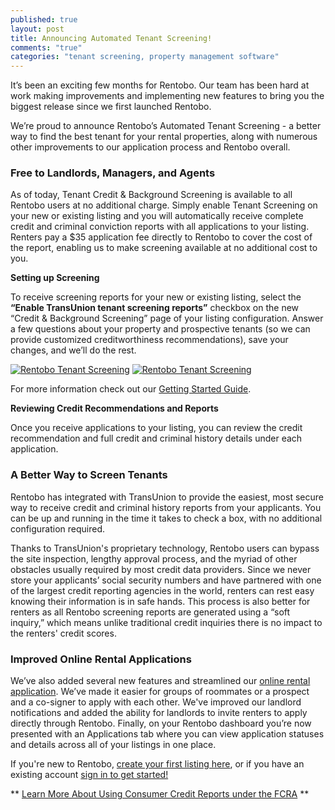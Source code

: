 ```yaml
---
published: true
layout: post
title: Announcing Automated Tenant Screening!
comments: "true"
categories: "tenant screening, property management software"
---
```


It’s been an exciting few months for Rentobo. Our team has been hard at work making improvements and implementing new features to bring you the biggest release since we first launched Rentobo. 

We’re proud to announce Rentobo’s Automated Tenant Screening - a better way to find the best tenant for your rental properties, along with numerous other improvements to our application process and Rentobo overall.

### Free to Landlords, Managers, and Agents

As of today, Tenant Credit & Background Screening is available to all Rentobo users at no additional charge.  Simply enable Tenant Screening on your new or existing listing and you will automatically receive complete credit and criminal conviction reports with all applications to your listing.  Renters pay a $35 application fee directly to Rentobo to cover the cost of the report, enabling us to make screening available at no additional cost to you.

**Setting up Screening**

To receive screening reports for your new or existing listing, select the **“Enable TransUnion tenant screening reports”** checkbox on the new “Credit & Background Screening” page of your listing configuration.  Answer a few questions about your property and prospective tenants (so we can provide customized creditworthiness recommendations), save your changes, and we’ll do the rest. 

<a href="http://oblog.rentobo.com/images/Screening_Screenshot_2_large.png"><img class="right" src="http://oblog.rentobo.com/images/Screening_Screenshot_2_thumb.png" alt="Rentobo Tenant Screening"></a>
<a href="http://oblog.rentobo.com/images/Screening_Screenshot_1_large.png"><img class="right" src="http://oblog.rentobo.com/images/Screening_Screenshot_1_thumb.png" alt="Rentobo Tenant Screening"></a>

For more information check out our [Getting Started Guide][3].

**Reviewing Credit Recommendations and Reports**

Once you receive applications to your listing, you can review the credit recommendation and full credit and criminal history details under each application.

### A Better Way to Screen Tenants

Rentobo has integrated with TransUnion to provide the easiest, most secure way to receive credit and criminal history reports from your applicants. You can be up and running in the time it takes to check a box, with no additional configuration required. 

Thanks to TransUnion's proprietary technology, Rentobo users can bypass the site inspection, lengthy approval process, and the myriad of other obstacles usually required by most credit data providers. Since we never store your applicants’ social security numbers and have partnered with one of the largest credit reporting agencies in the world, renters can rest easy knowing their information is in safe hands. This process is also better for renters as all Rentobo screening reports are generated using a “soft inquiry,” which means unlike traditional credit inquiries there is no impact to the renters' credit scores.

### Improved Online Rental Applications

We’ve also added several new features and streamlined our [online rental application][2]. We’ve made it easier for groups of roommates or a prospect and a co-signer to apply with each other. We've improved our landlord notifications and added the ability for landlords to invite renters to apply directly through Rentobo. Finally, on your Rentobo dashboard you’re now presented with an Applications tab where you can view application statuses and details across all of your listings in one place. 

If you're new to Rentobo, [create your first listing here][4], or if you have an existing account [sign in to get started!][5]

** [Learn More About Using Consumer Credit Reports under the FCRA][1] **

[1]: http://business.ftc.gov/documents/bus49-using-consumer-reports-what-landlords-need-know 
[2]: http://www.rentobo.com/blog/benefits-of-online-rental-applications/
[3]: http://oblog.rentobo.com/images/Credit_Screening_Getting_Started.pdf
[4]: http://www.rentobo.com/quickstart
[5]: https://www.rentobo.com/users/sign_in